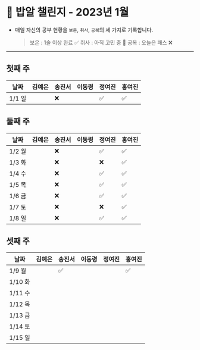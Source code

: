 # 🍚 밥알 챌린지 - 2023년 1월
- 매일 자신의 공부 현황을 `보온`, `취사`, `공복`의 세 가지로 기록합니다.
    
    > 보온 : 1솔 이상 완료 ✅
    취사 : 아직 고민 중 🤔
    공복 : 오늘은 패스 ❌
---

## 첫째 주
**날짜**|김예은|송진서|이동령|정여진|홍여진
---|---|---|---|---|---
1/1 일| |❌ | |✅|✅


## 둘째 주
**날짜**|김예은|송진서|이동령|정여진|홍여진
---|---|---|---|---|---
1/2 월| |❌ | |✅|✅
1/3 화| |❌ | |❌| ✅
1/4 수| |❌ | |✅|✅
1/5 목| |❌ | |✅|✅
1/6 금| |❌ | |✅|✅
1/7 토| |❌ | |❌|✅
1/8 일| |❌ | |✅|✅

## 셋째 주
**날짜**|김예은|송진서|이동령|정여진|홍여진
---|---|---|---|---|---
1/9 월| |✅ | ||✅
1/10 화| | | || 
1/11 수| | | ||
1/12 목| | | ||
1/13 금| | | ||
1/14 토| | | ||
1/15 일| | | ||
